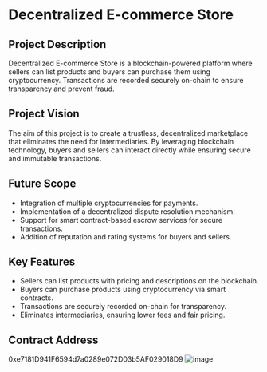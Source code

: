 # Decentralized E-commerce Store

## Project Description
Decentralized E-commerce Store is a blockchain-powered platform where sellers can list products and buyers can purchase them using cryptocurrency. Transactions are recorded securely on-chain to ensure transparency and prevent fraud.

## Project Vision
The aim of this project is to create a trustless, decentralized marketplace that eliminates the need for intermediaries. By leveraging blockchain technology, buyers and sellers can interact directly while ensuring secure and immutable transactions.

## Future Scope
- Integration of multiple cryptocurrencies for payments.
- Implementation of a decentralized dispute resolution mechanism.
- Support for smart contract-based escrow services for secure transactions.
- Addition of reputation and rating systems for buyers and sellers.

## Key Features
- Sellers can list products with pricing and descriptions on the blockchain.
- Buyers can purchase products using cryptocurrency via smart contracts.
- Transactions are securely recorded on-chain for transparency.
- Eliminates intermediaries, ensuring lower fees and fair pricing.

## Contract Address
0xe7181D941F6594d7a0289e072D03b5AF029018D9
![image](https://github.com/user-attachments/assets/f239c7cd-8d29-4a6e-b821-d7f7b48e4c0d)
